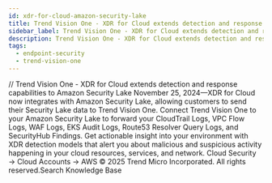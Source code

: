 ```yaml
---
id: xdr-for-cloud-amazon-security-lake
title: Trend Vision One - XDR for Cloud extends detection and response capabilities to Amazon Security Lake
sidebar_label: Trend Vision One - XDR for Cloud extends detection and response capabilities to Amazon Security Lake
description: Trend Vision One - XDR for Cloud extends detection and response capabilities to Amazon Security Lake
tags:
  - endpoint-security
  - trend-vision-one
---
```


/*<![CDATA[*/ $('#title').html($('meta[name=map-description]').attr('content')); /*]]>*/ Trend Vision One - XDR for Cloud extends detection and response capabilities to Amazon Security Lake November 25, 2024—XDR for Cloud now integrates with Amazon Security Lake, allowing customers to send their Security Lake data to Trend Vision One. Connect Trend Vision One to your Amazon Security Lake to forward your CloudTrail Logs, VPC Flow Logs, WAF Logs, EKS Audit Logs, Route53 Resolver Query Logs, and SecurityHub Findings. Get actionable insight into your environment with XDR detection models that alert you about malicious and suspicious activity happening in your cloud resources, services, and network. Cloud Security → Cloud Accounts → AWS © 2025 Trend Micro Incorporated. All rights reserved.Search Knowledge Base